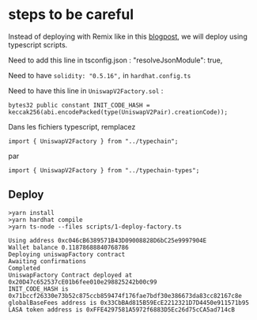 # steps to be careful

Instead of deploying with Remix like in this [blogpost](https://medium.com/@maxime.atton/fork-uniswap-v2-smart-contracts-ui-on-remix-e885d6cea176), we will deploy using typescript scripts.

Need to add this line in tsconfig.json :   "resolveJsonModule": true,


Need to have `solidity: "0.5.16",` in `hardhat.config.ts`

Need to have this line in `UniswapV2Factory.sol` : 

```
bytes32 public constant INIT_CODE_HASH = keccak256(abi.encodePacked(type(UniswapV2Pair).creationCode));
```


Dans les fichiers typescript, remplacez 
```
import { UniswapV2Factory } from "../typechain";
``` 
par 
```
import { UniswapV2Factory } from "../typechain-types";
```

## Deploy
```
>yarn install
>yarn hardhat compile
>yarn ts-node --files scripts/1-deploy-factory.ts
```

```
Using address 0xc046cB6389571B43D09008828D6bC25e9997904E
Wallet balance 0.11878688840768786
Deploying uniswapFactory contract
Awaiting confirmations
Completed
UniswapFactory Contract deployed at 0x20D47c652537cE01b6fee010e298825242b00c99
INIT_CODE_HASH is 0x71bccf26330e73b52c875ccb859474f176fae7bdf30e386673da83cc82167c8e
globalBaseFees address is 0x33CbBAd815B59EcE2212321D7D4450e911571b95
LASA token address is 0xFFE4297581A5972f6883D5Ec26d75cCA5ad714cB
```

